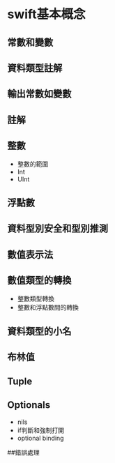 # swift基本概念
## 常數和變數
## 資料類型註解
## 輸出常數如變數
## 註解

## 整數
* 整數的範圍 
* Int
* UInt 


## 浮點數
## 資料型別安全和型別推測
## 數值表示法

## 數值類型的轉換
* 整數類型轉換
* 整數和浮點數間的轉換

## 資料類型的小名
## 布林值
## Tuple

## Optionals
* nils
* if判斷和強制打開
* optional binding


##錯誤處理

